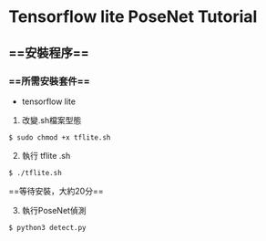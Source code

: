 Tensorflow lite PoseNet Tutorial
========
## ==安裝程序==
### ==所需安裝套件==
* tensorflow lite

1. 改變.sh檔案型態
```
$ sudo chmod +x tflite.sh
``` 
2. 執行 tflite .sh
```
$ ./tflite.sh
```
==等待安裝，大約20分==

3. 執行PoseNet偵測
```
$ python3 detect.py
``` 
